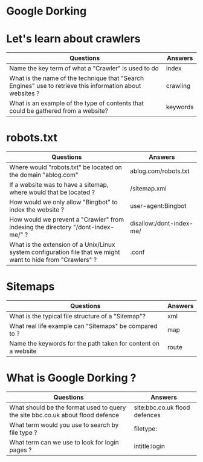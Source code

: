 # Google Dorking 


# Let's learn about crawlers

| Questions | Answers |
|-----------|---------|
| Name the key term of what a "Crawler" is used to do | index |
| What is the name of the technique that "Search Engines" use to retrieve this information about websites ? | crawling |
| What is an example of the type of contents that could be gathered from a website? | keywords |


# robots.txt

| Questions | Answers |
|-----------|---------|
| Where would "robots.txt" be located on the domain "ablog.com" | ablog.com/robots.txt |
| If a website was to have a sitemap, where would that be located ? | /sitemap.xml |
| How would we only allow "Bingbot" to index the website ? | user-agent:Bingbot |
| How would we prevent a "Crawler" from indexing the directory "/dont-index-me/" ? | disallow:/dont-index-me/ |
| What is the extension of a Unix/Linux system configuration file that we might want to hide from "Crawlers" ? | .conf |


# Sitemaps 

| Questions | Answers |
|-----------|---------|
| What is the typical file structure of a "Sitemap"? | xml |
| What real life example can "Sitemaps" be compared to ? | map |
| Name the keywords for the path taken for content on a website | route |

# What is Google Dorking ? 

| Questions | Answers |
|-----------|---------|
| What should be the format used to query the site bbc.co.uk about flood defence | site:bbc.co.uk flood defences |
| What term would you use to search by file type ? | filetype: |
| What term can we use to look for login pages ? | intitle:login |

